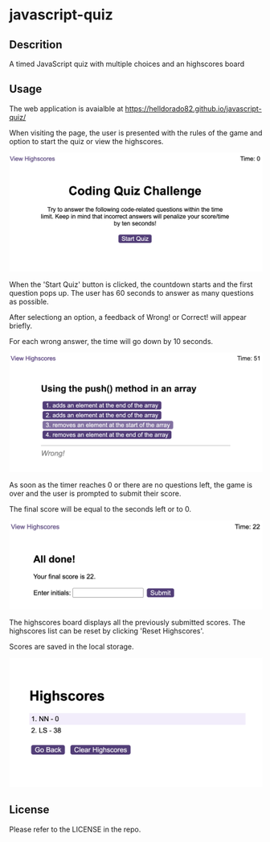 # javascript-quiz

## Descrition

A timed JavaScript quiz with multiple choices and an highscores board

## Usage

The web application is avaialble at https://helldorado82.github.io/javascript-quiz/

When visiting the page, the user is presented with the rules of the game and option to start the quiz or view the highscores.

![page preview](assets/images/start-page-preview.png)


When the 'Start Quiz' button is clicked, the countdown starts and the first question pops up. The user has 60 seconds to answer as many questions as possible. 

After selectiong an option, a feedback of Wrong! or Correct! will appear briefly.

For each wrong answer, the time will go down by 10 seconds.

![question preview](assets/images/question-preview.png)


As soon as the timer reaches 0 or there are no questions left, the game is over and the user is prompted to submit their score.

The final score will be equal to the seconds left or to 0.

![submit score preview](assets/images/submit-score-preview.png)

The highscores board displays all the previously submitted scores. The highscores list can be reset by clicking 'Reset Highscores'.

Scores are saved in the local storage.

![highscores preview](assets/images/highscores-preview.png)

## License

Please refer to the LICENSE in the repo.

